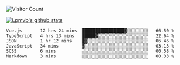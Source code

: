 ![Visitor Count](https://profile-counter.glitch.me/Lpmvb/count.svg)

[![Lpmvb's github stats](https://github-readme-stats.vercel.app/api?username=lpmvb&show_icons=true&title_color=fff&icon_color=79ff97&text_color=9f9f9f&bg_color=151515)](https://github.com/anuraghazra/github-readme-stats)

<!--
Here are some ideas to get you started:

- 🔭 I’m currently working on ...
- 🌱 I’m currently learning ...
- 👯 I’m looking to collaborate on ...
- 🤔 I’m looking for help with ...
- 💬 Ask me about ...
- 📫 How to reach me: ...
- 😄 Pronouns: ...
- ⚡ Fun fact: ...
-->

<!--START_SECTION:waka-->

```text
Vue.js       12 hrs 24 mins  ████████████████▓░░░░░░░░   66.50 %
TypeScript   4 hrs 13 mins   █████▓░░░░░░░░░░░░░░░░░░░   22.64 %
JSON         1 hr 12 mins    █▓░░░░░░░░░░░░░░░░░░░░░░░   06.46 %
JavaScript   34 mins         ▓░░░░░░░░░░░░░░░░░░░░░░░░   03.13 %
SCSS         6 mins          ░░░░░░░░░░░░░░░░░░░░░░░░░   00.58 %
Markdown     3 mins          ░░░░░░░░░░░░░░░░░░░░░░░░░   00.33 %
```

<!--END_SECTION:waka-->
